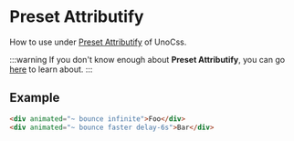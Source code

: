 # Preset Attributify

How to use under [Preset Attributify](https://github.com/unocss/unocss/tree/main/packages/preset-attributify) of UnoCss.

:::warning
If you don't know enough about **Preset Attributify**, you can go [here](https://github.com/unocss/unocss/tree/main/packages/preset-attributify) to learn about.
:::

## Example

```html
<div animated="~ bounce infinite">Foo</div>
<div animated="~ bounce faster delay-6s">Bar</div>
```

<script setup lang="ts">
import { onMounted } from 'vue'
onMounted(()=>{
document.getElementsByClassName('VPImage')[0].classList.add('animate-rubber-band','animate-count-infinite','animate-duration-1s')
})
</script>
